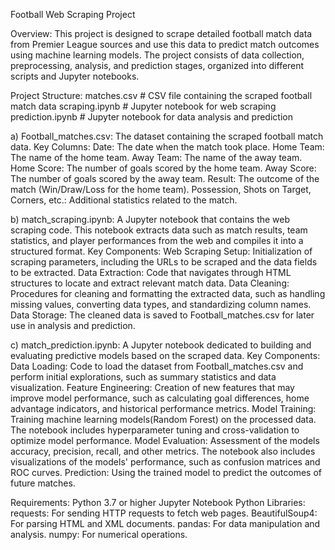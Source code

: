 Football Web Scraping Project

Overview:
This project is designed to scrape detailed football match data from Premier League sources and use this data to predict match outcomes using machine learning models. The project consists of data collection, preprocessing, analysis, and prediction stages, organized into different scripts and Jupyter notebooks.

Project Structure:
matches.csv              # CSV file containing the scraped football match data
scraping.ipynb           # Jupyter notebook for web scraping
prediction.ipynb         # Jupyter notebook for data analysis and prediction

a) Football_matches.csv: The dataset containing the scraped football match data.
   Key Columns:
    Date: The date when the match took place.
    Home Team: The name of the home team.
    Away Team: The name of the away team.
    Home Score: The number of goals scored by the home team.
    Away Score: The number of goals scored by the away team.
    Result: The outcome of the match (Win/Draw/Loss for the home team).
    Possession, Shots on Target, Corners, etc.: Additional statistics related to the match.
    
b) match_scraping.ipynb: A Jupyter notebook that contains the web scraping code. This notebook extracts data such as match results, team statistics, and player 
                         performances from the web and compiles it into a structured format.
   Key Components:
    Web Scraping Setup: Initialization of scraping parameters, including the URLs to be scraped and the data fields to be extracted.
    Data Extraction: Code that navigates through HTML structures to locate and extract relevant match data.
    Data Cleaning: Procedures for cleaning and formatting the extracted data, such as handling missing values, converting data types, and standardizing column 
                   names.
    Data Storage: The cleaned data is saved to Football_matches.csv for later use in analysis and prediction.

c) match_prediction.ipynb: A Jupyter notebook dedicated to building and evaluating predictive models based on the scraped data. 
   Key Components:
    Data Loading: Code to load the dataset from Football_matches.csv and perform initial explorations, such as summary statistics and data visualization.
    Feature Engineering: Creation of new features that may improve model performance, such as calculating goal differences, home advantage indicators, and 
                         historical performance metrics.
    Model Training: Training machine learning models(Random Forest) on the processed data. The notebook includes hyperparameter tuning and cross-validation to 
                    optimize model performance.
    Model Evaluation: Assessment of the models accuracy, precision, recall, and other metrics. The notebook also includes visualizations of the models' 
                      performance, such as confusion matrices and ROC curves.
    Prediction: Using the trained model to predict the outcomes of future matches.

Requirements:
Python 3.7 or higher
Jupyter Notebook
Python Libraries:
    requests: For sending HTTP requests to fetch web pages.
    BeautifulSoup4: For parsing HTML and XML documents.
    pandas: For data manipulation and analysis.
    numpy: For numerical operations.
    

